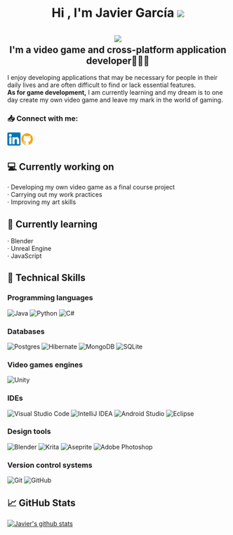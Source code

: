 <h1 align="center">
    <b>Hi , I'm Javier García </b>
    <img src="https://media.giphy.com/media/hvRJCLFzcasrR4ia7z/giphy.gif" width="35">
</h1>

<h2 align="center" style="text-align:center;">
    <img src="https://media1.giphy.com/media/v1.Y2lkPTc5MGI3NjExcGtjMm5teGpqdzBvaTFiOWhyeGUxYnJvdzc3eTdpOWswamQ5OXg4aCZlcD12MV9pbnRlcm5hbF9naWZfYnlfaWQmY3Q9Zw/JqmupuTVZYaQX5s094/giphy.gif" width="300"/>
    <div>
        <b>
            I'm a video game and cross-platform application developer👨🏻‍💻
        </b>
    </div>
</h2>

<div>
    <p>
    I enjoy developing applications that may be necessary for people in their daily lives and are often difficult to find or lack essential features.
    <br>
    <b>As for game development,</b> I am currently learning and my dream is to one day create my own video game and leave my mark in the world of gaming.
    </p>
</div>

### 📥 Connect with me:

<div>
    <a href = "https://www.linkedin.com/in/javiergarciaignacio/">
        <img align = "left" src= "https://raw.githubusercontent.com/JvrGrc/JvrGrc/main/Images/linkedin-icon.png" alt = "Javier García Linkedin" width = "30px"/>
    </a>
    <a href = "https://github.com/JvrGrc">
        <img align = "left" src= "https://raw.githubusercontent.com/JvrGrc/JvrGrc/main/Images/github-icon.png" alt = "Javier García Github" width = "30px"/>
    </a>
</div>
<br>
<br>

## 💻 Currently working on
<p>
    · Developing my own video game as a final course project
    <br>
    · Carrying out my work practices
    <br>
    · Improving my art skills
</p>

## 📖 Currently learning
<p>
    · Blender
    <br>
    · Unreal Engine
    <br>
    · JavaScript
</p>

## 🚀 Technical Skills
### Programming languages
![Java](https://img.shields.io/badge/java-%23ED8B00.svg?style=for-the-badge&logo=openjdk&logoColor=white)
![Python](https://img.shields.io/badge/python-3670A0?style=for-the-badge&logo=python&logoColor=ffdd54)
![C#](https://img.shields.io/badge/C%23-%23121011.svg?style=for-the-badge&logo=c%23&logoColor=white)

### Databases
![Postgres](https://img.shields.io/badge/postgres-%23316192.svg?style=for-the-badge&logo=postgresql&logoColor=white)
![Hibernate](https://img.shields.io/badge/Hibernate-59666C?style=for-the-badge&logo=Hibernate&logoColor=white)
![MongoDB](https://img.shields.io/badge/MongoDB-%234ea94b.svg?style=for-the-badge&logo=mongodb&logoColor=white)
![SQLite](https://img.shields.io/badge/sqlite-%2307405e.svg?style=for-the-badge&logo=sqlite&logoColor=white)
### Video games engines
![Unity](https://img.shields.io/badge/unity-%2320232a.svg?style=for-the-badge&logo=unity&logoColor=%1f1d1d)

### IDEs
![Visual Studio Code](https://img.shields.io/badge/Visual%20Studio%20Code-0078d7.svg?style=for-the-badge&logo=visual-studio-code&logoColor=white)
![IntelliJ IDEA](https://img.shields.io/badge/IntelliJIDEA-000000.svg?style=for-the-badge&logo=intellij-idea&logoColor=white)
	![Android Studio](https://img.shields.io/badge/android%20studio-346ac1?style=for-the-badge&logo=android%20studio&logoColor=white)
![Eclipse](https://img.shields.io/badge/Eclipse-FE7A16.svg?style=for-the-badge&logo=Eclipse&logoColor=white)
### Design tools
![Blender](https://img.shields.io/badge/blender-%23F5792A.svg?style=for-the-badge&logo=blender&logoColor=white)
![Krita](https://img.shields.io/badge/Krita-203759?style=for-the-badge&logo=krita&logoColor=EEF37B)
![Aseprite](https://img.shields.io/badge/Aseprite-FFFFFF?style=for-the-badge&logo=Aseprite&logoColor=#7D929E)
![Adobe Photoshop](https://img.shields.io/badge/adobe%20photoshop-%2331A8FF.svg?style=for-the-badge&logo=adobe%20photoshop&logoColor=white)
### Version control systems
![Git](https://img.shields.io/badge/git-%23F05033.svg?style=for-the-badge&logo=git&logoColor=white)
![GitHub](https://img.shields.io/badge/github-%23121011.svg?style=for-the-badge&logo=github&logoColor=white)

## 📈 GitHub Stats 

[![Javier's github stats](https://github-readme-stats.vercel.app/api?username=JvrGrc)](https://github.com/JvrGrc)
